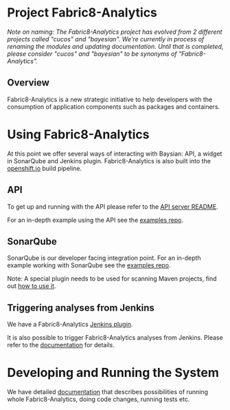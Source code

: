 # Project Fabric8-Analytics

*Note on naming: The Fabric8-Analytics project has evolved from 2 different projects called "cucos" and "bayesian". We're currently in process of renaming the modules and updating documentation. Until that is completed, please consider "cucos" and "bayesian" to be synonyms of "Fabric8-Analytics".*

## Overview

Fabric8-Analytics is a new strategic initiative to help developers with the consumption of application components such as packages and containers.

# Using Fabric8-Analytics

At this point we offer several ways of interacting with Baysian: API, a widget in SonarQube and Jenkins plugin. Fabric8-Analytics is also built into the [openshift.io](https://openshift.io) build pipeline.

## API

To get up and running with the API please refer to the [API server README](https://github.com/fabric8-analytics/fabric8-analytics-server/blob/master/README.md).

For an in-depth example using the API see the [examples repo](https://github.com/fabric8-analytics/examples).

## SonarQube

SonarQube is our developer facing integration point. For an in-depth example working with SonarQube see the [examples repo](https://github.com/fabric8-analytics/examples).

Note: A special plugin needs to be used for scanning Maven projects, find out [how to use it](https://github.com/fabric8-analytics/fabric8-analytics-sonarqube-plugin).

## Triggering analyses from Jenkins

We have a Fabric8-Analytics [Jenkins plugin](https://github.com/fabric8-analytics/fabric8-analytics-jenkins-plugin).

It is also possible to trigger Fabric8-Analytics analyses from Jenkins. Please refer to the [documentation](https://github.com/fabric8-analytics/fabric8-analytics-sonarqube-plugin/blob/master/docs/running_from_jenkins.md) for details.

# Developing and Running the System

We have detailed [documentation](docs/developing_running.md) that describes possibilities of running whole Fabric8-Analytics, doing code changes, running tests etc.

